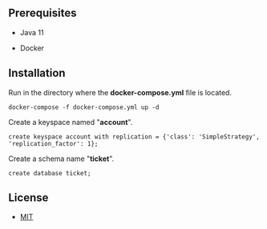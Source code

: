 ## Prerequisites

- Java 11

- Docker

## Installation

Run in the directory where the **docker-compose.yml** file is located.

```
docker-compose -f docker-compose.yml up -d
```

Create a keyspace named "**account**".

```cassandraql
create keyspace account with replication = {'class': 'SimpleStrategy', 'replication_factor': 1};
```

Create a schema name "**ticket**".
```mysql
create database ticket;
```

## License
* [MIT](https://choosealicense.com/licenses/mit/)